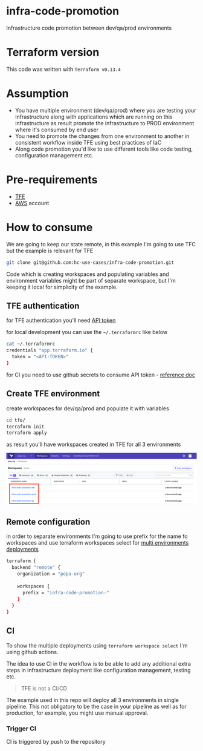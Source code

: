 # infra-code-promotion
Infrastructure code promotion between dev/qa/prod environments

# Terraform version
This code was written with `Terraform v0.13.4`

# Assumption
- You have multiple environment (dev/qa/prod) where you are testing your infrastructure along with applications which are running on this infrastructure as result promote the infrastructure to PROD environment where it's consumed by end user
- You need to promote the changes from one environment to another in consistent workflow inside TFE using best practices of IaC
-  Along code promotion you'd like to use different tools like code testing, configuration management etc.

# Pre-requirements
- [TFE](https://www.terraform.io/docs/enterprise/index.html)
- [AWS](https://aws.amazon.com/) account

# How to consume

We are going to keep our state remote, in this example I'm going to use TFC but the example is relevant for TFE

```bash
git clone git@github.com:hc-use-cases/infra-code-promotion.git
```

Code which is creating workspaces and populating variables and environment variables might be part of separate workspace, but I'm keeping it local for simplicity of the example.

## TFE authentication

for TFE authentication you'll need [API token](https://www.terraform.io/docs/cloud/users-teams-organizations/api-tokens.html)


for local development you can use the `~/.terraformrc` like below

```bash
cat ~/.terraformrc
credentials "app.terraform.io" {
  token = "<API-TOKEN>"
}
```

for CI you need to use github secrets to consume API token - [reference doc](https://docs.github.com/en/free-pro-team@latest/actions/reference/encrypted-secrets)

## Create TFE environment

create workspaces for dev/qa/prod and populate it with variables

```bash
cd tfe/
terraform init
terraform apply
```

as result you'll have workspaces created in TFE for all 3 environments

![workspaces dev/qa/prod](img/workspaces.png "workspaces for dev/qa/prod")

## Remote configuration

in order to separate environments I'm going to use prefix for the name fo workspaces and use terraform workspaces select for [multi environments deployments](https://learn.hashicorp.com/tutorials/terraform/automate-terraform#multi-environment-deployment)

```bash
terraform {
  backend "remote" {
    organization = "popa-org"

    workspaces {
      prefix = "infra-code-promotion-"
    }
  }
}
```

## CI

To show the multiple deployments using `terraform workspace select` I'm using github actions.

The idea to use CI in the workflow is to be able to add any additional extra steps in infrastructure deployment like configuration management, testing etc.

> TFE is not a CI/CD

The example used in this repo will deploy all 3 environments in single pipeline. This not obligatory to be the case in your pipeline as well as for production, for example, you might use manual approval.

### Trigger CI
CI is triggered by push to the repository
